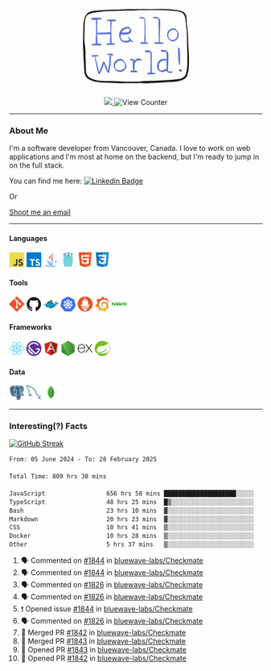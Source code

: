 <div align="center">
    <img src="./img/hello_world.webp" height="200px" width="">
    <div>
        <a href="https://www.linkedin.com/in/ajhollid">
            <img src="https://img.shields.io/badge/LinkedIn-blue"/>
        </a>
        <img src="https://komarev.com/ghpvc/?username=ajhollid&color=yellow" alt="View Counter">
    </div>
</div>

---

### About Me

I'm a software developer from Vancouver, Canada. I love to work on web applications and I'm most at home on the backend, but I'm ready to jump in on the full stack.

You can find me here: [![Linkedin Badge](https://img.shields.io/badge/-ajhollid-blue?style=flat&logo=Linkedin&logoColor=white)](https://www.linkedin.com/in/ajhollid)

Or

[Shoot me an email](mailto:ajhollid@gmail.com)

---

#### Languages

<div>
    <img src="./img/devicons/javascript-original.svg" width=30 height=30 alt="JavaScript">
    <img src="/img/devicons/typescript-original.svg" width=30 height=30 alt="TypeScript">
    <img src="./img/devicons/java-original.svg" width=30 height=30 alt="Java">
    <img src="./img/devicons/go-original.svg" width=30 height=30 alt="Golang">
    <img src="./img/devicons/html5-original.svg" width=30 height=30 alt="HTML 5">
    <img src="./img/devicons/css3-original.svg" width=30 height=30 alt="CSS 3">
</div>

#### Tools

<div>
    <img src="./img/devicons/git-original.svg" width=30 height=30 alt="Git">
    <img src="./img/devicons/github-original.svg" width=30 height=30 alt="Github">
    <img src="./img/devicons/docker-original.svg" width=30 
    height=30 alt="Docker">
    <img src="./img/devicons/kubernetes-original.svg" width=30 height=30 alt="K8">
    <img src="./img/devicons/prometheus-original.svg" width=30 height=30 alt="Prometheus">
    <img src="./img/devicons/grafana-original.svg" width=30 height=30 alt="Grafana">
    <img src="./img/devicons/nginx-original.svg" width=30 height=30 alt="Nginx">
</div>

#### Frameworks

<div>
    <img src="./img/devicons/react-original.svg" width=30 height=30 alt="React">
    <img src="./img/devicons/gatsby-original.svg" width=30 height=30 alt="Gatsby">
    <img src="./img/devicons/angularjs-original.svg" width=30 height=30 alt="AngularJS">
    <img src="./img/devicons/nodejs-original.svg" width=30 height=30 alt="NodeJS">
    <img src="./img/devicons/express-original.svg" width=30 height=30 alt="Express">
    <img src="./img/devicons/spring-original.svg" width=30 height=30 alt="Spring">
</div>

#### Data

<div>
    <img src="./img/devicons/postgresql-original.svg" width=30 height=30 alt="Postgresql">
    <img src="./img/devicons/mysql-original.svg" width=30 height=30 alt="Mysql">
    <img src="./img/devicons/mongodb-original.svg" width=30 height=30 alt="MongoDB">
</div>

---

### Interesting(?) Facts

[![GitHub Streak](http://github-readme-streak-stats.herokuapp.com?user=ajhollid)](https://git.io/streak-stats)

 <!--START_SECTION:waka-->

```txt
From: 05 June 2024 - To: 28 February 2025

Total Time: 809 hrs 38 mins

JavaScript                 656 hrs 58 mins ████████████████████░░░░░   80.58 %
TypeScript                 48 hrs 25 mins  █▒░░░░░░░░░░░░░░░░░░░░░░░   05.94 %
Bash                       23 hrs 10 mins  ▓░░░░░░░░░░░░░░░░░░░░░░░░   02.84 %
Markdown                   20 hrs 23 mins  ▓░░░░░░░░░░░░░░░░░░░░░░░░   02.50 %
CSS                        10 hrs 41 mins  ▒░░░░░░░░░░░░░░░░░░░░░░░░   01.31 %
Docker                     10 hrs 28 mins  ▒░░░░░░░░░░░░░░░░░░░░░░░░   01.28 %
Other                      5 hrs 37 mins   ▒░░░░░░░░░░░░░░░░░░░░░░░░   00.69 %
```

<!--END_SECTION:waka-->


<!--START_SECTION:activity-->
1. 🗣 Commented on [#1844](https://github.com/bluewave-labs/Checkmate/issues/1844#issuecomment-2692344415) in [bluewave-labs/Checkmate](https://github.com/bluewave-labs/Checkmate)
2. 🗣 Commented on [#1844](https://github.com/bluewave-labs/Checkmate/issues/1844#issuecomment-2692281275) in [bluewave-labs/Checkmate](https://github.com/bluewave-labs/Checkmate)
3. 🗣 Commented on [#1826](https://github.com/bluewave-labs/Checkmate/issues/1826#issuecomment-2692029844) in [bluewave-labs/Checkmate](https://github.com/bluewave-labs/Checkmate)
4. 🗣 Commented on [#1826](https://github.com/bluewave-labs/Checkmate/issues/1826#issuecomment-2691909975) in [bluewave-labs/Checkmate](https://github.com/bluewave-labs/Checkmate)
5. ❗ Opened issue [#1844](https://github.com/bluewave-labs/Checkmate/issues/1844) in [bluewave-labs/Checkmate](https://github.com/bluewave-labs/Checkmate)
6. 🗣 Commented on [#1826](https://github.com/bluewave-labs/Checkmate/issues/1826#issuecomment-2691675661) in [bluewave-labs/Checkmate](https://github.com/bluewave-labs/Checkmate)
7. 🎉 Merged PR [#1842](https://github.com/bluewave-labs/Checkmate/pull/1842) in [bluewave-labs/Checkmate](https://github.com/bluewave-labs/Checkmate)
8. 🎉 Merged PR [#1843](https://github.com/bluewave-labs/Checkmate/pull/1843) in [bluewave-labs/Checkmate](https://github.com/bluewave-labs/Checkmate)
9. 💪 Opened PR [#1843](https://github.com/bluewave-labs/Checkmate/pull/1843) in [bluewave-labs/Checkmate](https://github.com/bluewave-labs/Checkmate)
10. 💪 Opened PR [#1842](https://github.com/bluewave-labs/Checkmate/pull/1842) in [bluewave-labs/Checkmate](https://github.com/bluewave-labs/Checkmate)
<!--END_SECTION:activity-->

